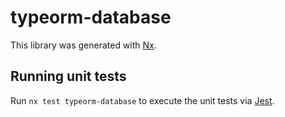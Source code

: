 # typeorm-database

This library was generated with [Nx](https://nx.dev).

## Running unit tests

Run `nx test typeorm-database` to execute the unit tests via [Jest](https://jestjs.io).
